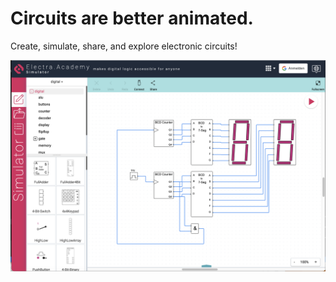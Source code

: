 # Circuits are better animated.
Create, simulate, share, and explore electronic circuits!


![overview](./electra.png)